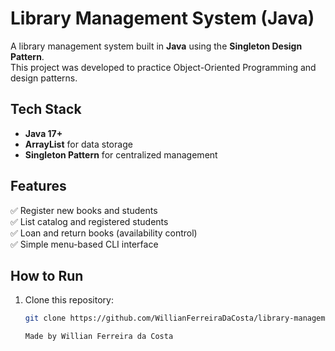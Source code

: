 # Library Management System (Java)

A library management system built in **Java** using the **Singleton Design Pattern**.  
This project was developed to practice Object-Oriented Programming and design patterns.

## Tech Stack
- **Java 17+**
- **ArrayList** for data storage
- **Singleton Pattern** for centralized management

## Features
✅ Register new books and students  
✅ List catalog and registered students  
✅ Loan and return books (availability control)  
✅ Simple menu-based CLI interface  

## How to Run
1. Clone this repository:
   ```bash
   git clone https://github.com/WillianFerreiraDaCosta/library-management-java.git

   Made by Willian Ferreira da Costa
